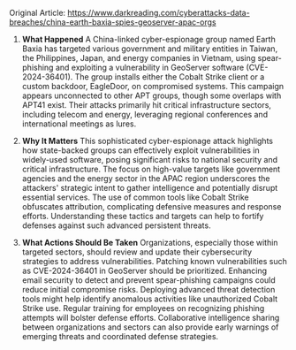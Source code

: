 Original Article: https://www.darkreading.com/cyberattacks-data-breaches/china-earth-baxia-spies-geoserver-apac-orgs

1. **What Happened**
A China-linked cyber-espionage group named Earth Baxia has targeted various government and military entities in Taiwan, the Philippines, Japan, and energy companies in Vietnam, using spear-phishing and exploiting a vulnerability in GeoServer software (CVE-2024-36401). The group installs either the Cobalt Strike client or a custom backdoor, EagleDoor, on compromised systems. This campaign appears unconnected to other APT groups, though some overlaps with APT41 exist. Their attacks primarily hit critical infrastructure sectors, including telecom and energy, leveraging regional conferences and international meetings as lures.

2. **Why It Matters**
This sophisticated cyber-espionage attack highlights how state-backed groups can effectively exploit vulnerabilities in widely-used software, posing significant risks to national security and critical infrastructure. The focus on high-value targets like government agencies and the energy sector in the APAC region underscores the attackers' strategic intent to gather intelligence and potentially disrupt essential services. The use of common tools like Cobalt Strike obfuscates attribution, complicating defensive measures and response efforts. Understanding these tactics and targets can help to fortify defenses against such advanced persistent threats.

3. **What Actions Should Be Taken**
Organizations, especially those within targeted sectors, should review and update their cybersecurity strategies to address vulnerabilities. Patching known vulnerabilities such as CVE-2024-36401 in GeoServer should be prioritized. Enhancing email security to detect and prevent spear-phishing campaigns could reduce initial compromise risks. Deploying advanced threat detection tools might help identify anomalous activities like unauthorized Cobalt Strike use. Regular training for employees on recognizing phishing attempts will bolster defense efforts. Collaborative intelligence sharing between organizations and sectors can also provide early warnings of emerging threats and coordinated defense strategies.